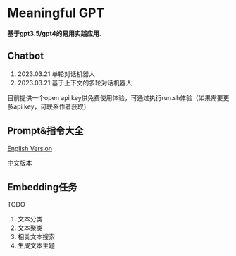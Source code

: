 # Meaningful GPT

**基于gpt3.5/gpt4的易用实践应用.**


## Chatbot
1. 2023.03.21 单轮对话机器人
2. 2023.03.21 基于上下文的多轮对话机器人

目前提供一个open api key供免费使用体验，可通过执行run.sh体验（如果需要更多api key，可联系作者获取）

## Prompt&指令大全 

[English Version](https://github.com/f/awesome-chatgpt-prompts)

[中文版本](https://github.com/PlexPt/awesome-chatgpt-prompts-zh)

## Embedding任务
TODO
1. 文本分类
2. 文本聚类
3. 相关文本搜索
4. 生成文本主题
